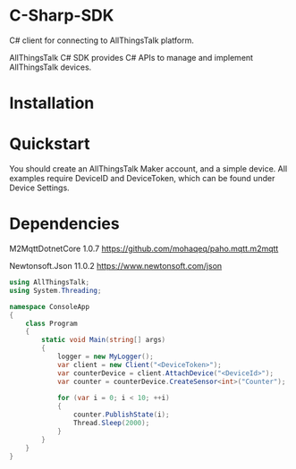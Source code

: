 # C-Sharp-SDK
C# client for connecting to AllThingsTalk platform.

AllThingsTalk C# SDK provides C# APIs to manage and implement AllThingsTalk devices.

# Installation

# Quickstart
You should create an AllThingsTalk Maker account, and a simple device. All examples require DeviceID and DeviceToken, which can be found under Device Settings.

# Dependencies
M2MqttDotnetCore 1.0.7 https://github.com/mohaqeq/paho.mqtt.m2mqtt

Newtonsoft.Json 11.0.2 https://www.newtonsoft.com/json

```C#
using AllThingsTalk;
using System.Threading;

namespace ConsoleApp
{
    class Program
    {
        static void Main(string[] args)
        {
            logger = new MyLogger();
            var client = new Client("<DeviceToken>");
            var counterDevice = client.AttachDevice("<DeviceId>");
            var counter = counterDevice.CreateSensor<int>("Counter");
            
            for (var i = 0; i < 10; ++i)
            {
                counter.PublishState(i);
                Thread.Sleep(2000);
            }
        }
    }
}
```
